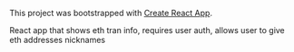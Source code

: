 This project was bootstrapped with [Create React App](https://github.com/facebookincubator/create-react-app).

React app that shows eth tran info, requires user auth, allows user to give eth addresses nicknames
